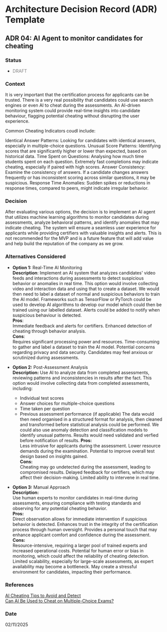 # Architecture Decision Record (ADR) Template

## ADR 04: AI Agent to monitor candidates for cheating

### Status
- <span style="color:gray">DRAFT</span>

### Context
It is very important that the certification process for applicants can be trusted. There is a very real possibility that
candidates could use search engines or even AI to cheat during the assessments. An AI-driven monitoring system could 
provide real-time insights into candidate behaviour, flagging potential cheating without disrupting the user experience.

Common Cheating Indicators coudl include:

Identical Answer Patterns: Looking for candidates with identical answers, especially in multiple-choice questions.
Unusual Score Patterns: Identifying scores that are significantly higher or lower than expected, based on historical data.
Time Spent on Questions: Analysing how much time students spent on each question. Extremely fast completions may indicate cheating, especially if paired with high scores.
Answer Consistency: Examine the consistency of answers. If a candidate changes answers frequently or has inconsistent scoring across similar questions, it may be suspicious.
Response Time Anomalies: Sudden spikes or reductions in response times, compared to peers, might indicate irregular behavior.

### Decision
After evaluating various options, the decision is to implement an AI agent that utilizes machine learning algorithms to 
monitor candidates during assessments, analyze behavioral patterns, and identify anomalies that may indicate cheating. 
The system will ensure a seamless user experience for applicants while providing certifiers with valuable insights and 
alerts. This is not recommended for the MVP and is a future feature that will add value and help build the reputation
of the company as we grow.

### Alternatives Considered
- **Option 1:** Real-Time AI Monitoring  
**Description**: Implement an AI system that analyzes candidates' video feeds and interactions during assessments to detect 
suspicious behavior or anomalies in real time. This option would involve collecting video and interaction data and using
that to create a dataset. We would then need to label a dataset of normal and suspicious behaviors to train the AI model.
Frameworks such as TensorFlow or PyTorch could be used to develop AI algorithms to develop our model which could then be
trained using our labelled dataset. Alerts could be added to notify when suspicious behaviour is detected.  
**Pros**:  
Immediate feedback and alerts for certifiers.
Enhanced detection of cheating through behavior analysis.  
**Cons**:  
Requires significant processing power and resources.
Time-consuming to gather and label a dataset to train the AI model.
Potential concerns regarding privacy and data security.
Candidates may feel anxious or scrutinized during assessments.
  

- **Option 2:** Post-Assessment Analysis  
**Description:** Use AI to analyze data from completed assessments, reviewing patterns and inconsistencies in results after
the fact. This option would involve collecting data from completed assessments, including:
  * Individual test scores
  * Answer choices for multiple-choice questions
  * Time taken per question
  * Previous assessment performance (if applicable)
The data would then need organised in a structured format for analysis, then cleaned and transformed before statistical analysis could be performed. We could also use anomaly detection and classification models to identify unusual patterns. Results would need validated and verfied before notification of results.
**Pros:**  
Less intrusive for applicants during the assessment.
Lower resource demands during the examination.
Potential to improve overall test design based on insights gained.  
**Cons:**  
Cheating may go undetected during the assessment, leading to compromised results.
Delayed feedback for certifiers, which may affect their decision-making.
Limited ability to intervene in real time.
  

- **Option 3:** Manual Approach  
**Description:**  
Use human experts to monitor candidates in real-time during assessments, ensuring compliance with 
testing standards and observing for any potential cheating behavior.  
**Pros:**    
Direct observation allows for immediate intervention if suspicious behavior is detected.
Enhances trust in the integrity of the certification process through human oversight.
Provides a personal touch that may enhance applicant comfort and confidence during the assessment.  
**Cons:**   
Resource-intensive, requiring a larger pool of trained experts and increased operational costs.
Potential for human error or bias in monitoring, which could affect the reliability of cheating detection.
Limited scalability, especially for large-scale assessments, as expert availability may become a bottleneck.
May create a stressful environment for candidates, impacting their performance.

### References
[AI Cheating Tips to Avoid and Detect](https://screenapp.io/blog/how-to-avoid-and-detect-ai-cheating-with-exam-assignments-and-essays#:~:text=Proctoring%20software%20can%20monitor%20a,background%2C%20like%20an%20AI%20program.)  
[Can AI Be Used to Cheat on Multiple-Choice Exams?](https://www.insidehighered.com/news/tech-innovation/artificial-intelligence/2024/08/30/professor-finds-way-see-if-students-used-ai)

### Date
02/11/2025
